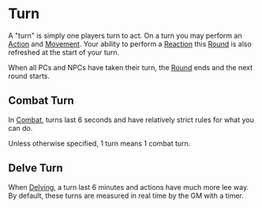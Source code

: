 # Turn

A "turn" is simply one players turn to act. On a turn you may perform an [Action](Core%20Procedures/Action.md) and [Movement](../Combat/Movement.md). Your ability to perform a [Reaction](../Combat/Reaction.md) this [Round](Core%20Procedures/Round.md) is also refreshed at the start of your turn.

When all PCs and NPCs have taken their turn, the [Round](Core%20Procedures/Round.md) ends and the next round starts.

## Combat Turn

In [Combat](../Combat/Combat.md), turns last 6 seconds and have relatively strict rules for what you can do.

Unless otherwise specified, 1 turn means 1 combat turn.

## Delve Turn

When [Delving](../Exploration/Delving.md), a turn last 6 minutes and actions have much more lee way. By default, these turns are measured in real time by the GM with a timer.
